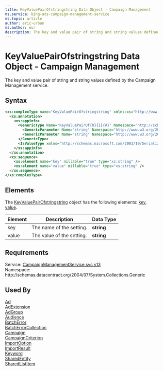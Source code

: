 ```yaml
---
title: KeyValuePairOfstringstring Data Object - Campaign Management
ms.service: bing-ads-campaign-management-service
ms.topic: article
author: eric-urban
ms.author: eur
description: The key and value pair of string and string values defined by the Campaign Management service.
---
```

# KeyValuePairOfstringstring Data Object - Campaign Management
The key and value pair of string and string values defined by the Campaign Management service. 

## Syntax
```xml
<xs:complexType name="KeyValuePairOfstringstring" xmlns:xs="http://www.w3.org/2001/XMLSchema">
  <xs:annotation>
    <xs:appinfo>
      <GenericType Name="KeyValuePairOf{0}{1}{#}" Namespace="http://schemas.datacontract.org/2004/07/System.Collections.Generic" xmlns="http://schemas.microsoft.com/2003/10/Serialization/">
        <GenericParameter Name="string" Namespace="http://www.w3.org/2001/XMLSchema" />
        <GenericParameter Name="string" Namespace="http://www.w3.org/2001/XMLSchema" />
      </GenericType>
      <IsValueType xmlns="http://schemas.microsoft.com/2003/10/Serialization/">true</IsValueType>
    </xs:appinfo>
  </xs:annotation>
  <xs:sequence>
    <xs:element name="key" nillable="true" type="xs:string" />
    <xs:element name="value" nillable="true" type="xs:string" />
  </xs:sequence>
</xs:complexType>
```

## <a name="elements"></a>Elements

The [KeyValuePairOfstringstring](keyvaluepairofstringstring.md) object has the following elements: [key](#key), [value](#value).

|Element|Description|Data Type|
|-----------|---------------|-------------|
|<a name="key"></a>key|The name of the setting.|**string**|
|<a name="value"></a>value|The value of the setting.|**string**|

## Requirements
Service: [CampaignManagementService.svc v13](https://campaign.api.bingads.microsoft.com/Api/Advertiser/CampaignManagement/v13/CampaignManagementService.svc)  
Namespace: http\://schemas.datacontract.org/2004/07/System.Collections.Generic  

## Used By
[Ad](ad.md)  
[AdExtension](adextension.md)  
[AdGroup](adgroup.md)  
[Audience](audience.md)  
[BatchError](batcherror.md)  
[BatchErrorCollection](batcherrorcollection.md)  
[Campaign](campaign.md)  
[CampaignCriterion](campaigncriterion.md)  
[ImportOption](importoption.md)  
[ImportResult](importresult.md)  
[Keyword](keyword.md)  
[SharedEntity](sharedentity.md)  
[SharedListItem](sharedlistitem.md)  
